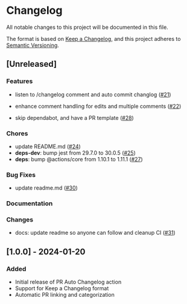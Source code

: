 # Changelog

All notable changes to this project will be documented in this file.

The format is based on [Keep a Changelog](https://keepachangelog.com/en/1.0.0/),
and this project adheres to [Semantic Versioning](https://semver.org/spec/v2.0.0.html).

## [Unreleased]

### Features
- listen to /changelog comment and auto commit changlog ([#21](https://github.com/puneet2019/pr-auto-changelog/pull/21))

- enhance comment handling for edits and multiple comments ([#22](https://github.com/puneet2019/pr-auto-changelog/pull/22))
- skip dependabot, and have a PR template  ([#28](https://github.com/puneet2019/pr-auto-changelog/pull/28))

### Chores

- update README.md ([#24](https://github.com/puneet2019/pr-auto-changelog/pull/24))
- **deps-dev**: bump jest from 29.7.0 to 30.0.5 ([#25](https://github.com/puneet2019/pr-auto-changelog/pull/25))
- **deps**: bump @actions/core from 1.10.1 to 1.11.1 ([#27](https://github.com/puneet2019/pr-auto-changelog/pull/27))

### Bug Fixes

- update readme.md ([#30](https://github.com/puneet2019/pr-auto-changelog/pull/30))

### Documentation


### Changes

- docs: update readme so anyone can follow and cleanup CI ([#31](https://github.com/puneet2019/pr-auto-changelog/pull/31))

## [1.0.0] - 2024-01-20

### Added
- Initial release of PR Auto Changelog action
- Support for Keep a Changelog format
- Automatic PR linking and categorization